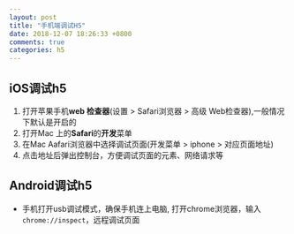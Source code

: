 ```yaml
---
layout: post
title: "手机端调试H5"
date: 2018-12-07 18:26:33 +0800
comments: true
categories: h5
---
```


## iOS调试h5
1. 打开苹果手机**web 检查器**(设置 > Safari浏览器 > 高级 Web检查器),一般情况下默认是开启的
2. 打开Mac 上的**Safari**的**开发**菜单
3. 在Mac Aafari浏览器中选择调试页面(开发菜单 > iphone > 对应页面地址)
4. 点击地址后弹出控制台，方便调试页面的元素、网络请求等

## Android调试h5
* 手机打开usb调试模式，确保手机连上电脑, 打开chrome浏览器，输入`chrome://inspect`，远程调试页面
